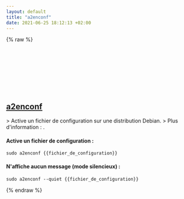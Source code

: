 ```yaml
---
layout: default
title: "a2enconf"
date: 2021-06-25 18:12:13 +02:00
---
```

{% raw %}
<h2 id="a2enconf">
  <a href="/fr/linux/a2enconf.html">a2enconf</a> <a href="#a2enconf"><svg class="icon">
    <use href="/assets/images/unicode_sprite.svg#link" />
  </svg></a>
</h2>
> Active un fichier de configuration sur une distribution Debian.
> Plus d'information : <https://manpages.debian.org/latest/apache2/a2enconf.8.en.html>.

#### Active un fichier de configuration :
```shell
sudo a2enconf {{fichier_de_configuration}}
```
#### N'affiche aucun message (mode silencieux) :
```shell
sudo a2enconf --quiet {{fichier_de_configuration}}
```
{% endraw %}